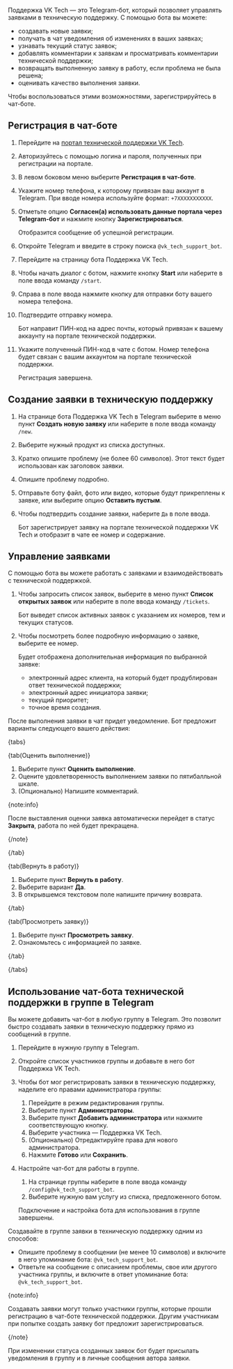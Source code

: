 Поддержка VK Tech — это Telegram-бот, который позволяет управлять заявками в техническую поддержку. С помощью бота вы можете:

- создавать новые заявки;
- получать в чат уведомления об изменениях в ваших заявках;
- узнавать текущий статус заявок;
- добавлять комментарии к заявкам и просматривать комментарии технической поддержки;
- возвращать выполненную заявку в работу, если проблема не была решена;
- оценивать качество выполнения заявки.

Чтобы воспользоваться этими возможностями, зарегистрируйтесь в чат-боте.

## Регистрация в чат-боте

1. Перейдите на [портал технической поддержки VK Tech](https://support.mcs.mail.ru/).
1. Авторизуйтесь с помощью логина и пароля, полученных при регистрации на портале.
1. В левом боковом меню выберите **Регистрация в чат-боте**.
1. Укажите номер телефона, к которому привязан ваш аккаунт в Telegram. При вводе номера используйте формат: `+7XXXXXXXXXXX`.
1. Отметьте опцию **Согласен(а) использовать данные портала через Telegram-бот** и нажмите кнопку **Зарегистрироваться**.

    Отобразится сообщение об успешной регистрации.

1. Откройте Telegram и введите в строку поиска `@vk_tech_support_bot`.
1. Перейдите на страницу бота Поддержка VK Tech.
1. Чтобы начать диалог с ботом, нажмите кнопку **Start** или наберите в поле ввода команду `/start`.
1. Справа в поле ввода нажмите кнопку для отправки боту вашего номера телефона.
1. Подтвердите отправку номера.

    Бот направит ПИН-код на адрес почты, который привязан к вашему аккаунту на портале технической поддержки.

1. Укажите полученный ПИН-код в чате с ботом. Номер телефона будет связан с вашим аккаунтом на портале технической поддержки.

    Регистрация завершена.

## Создание заявки в техническую поддержку

1. На странице бота Поддержка VK Tech в Telegram выберите в меню пункт **Создать новую заявку** или наберите в поле ввода команду `/new`.
1. Выберите нужный продукт из списка доступных.
1. Кратко опишите проблему (не более 60 символов). Этот текст будет использован как заголовок заявки.
1. Опишите проблему подробно.
1. Отправьте боту файл, фото или видео, которые будут прикреплены к заявке, или выберите опцию **Оставить пустым**.
1. Чтобы подтвердить создание заявки, наберите `Да` в поле ввода.

    Бот зарегистрирует заявку на портале технической поддержки VK Tech и отобразит в чате ее номер и содержание.

## Управление заявками

С помощью бота вы можете работать с заявками и взаимодействовать с технической поддержкой.

1. Чтобы запросить список заявок, выберите в меню пункт **Список открытых заявок** или наберите в поле ввода команду `/tickets`.

    Бот выведет список активных заявок с указанием их номеров, тем и текущих статусов.

1. Чтобы посмотреть более подробную информацию о заявке, выберите ее номер.

    Будет отображена дополнительная информация по выбранной заявке:

    - электронный адрес клиента, на который будет продублирован ответ технической поддержки;
    - электронный адрес инициатора заявки;
    - текущий приоритет;
    - точное время создания.

После выполнения заявки в чат придет уведомление. Бот предложит варианты следующего вашего действия:

{tabs}

{tab(Оценить выполнение)}

1. Выберите пункт **Оценить выполнение**.
1. Оцените удовлетворенность выполнением заявки по пятибалльной шкале.
1. (Опционально) Напишите комментарий.

{note:info}

После выставления оценки заявка автоматически перейдет в статус **Закрыта**, работа по ней будет прекращена.

{/note}

{/tab}

{tab(Вернуть в работу)}

1. Выберите пункт **Вернуть в работу**.
1. Выберите вариант **Да**.
1. В открывшемся текстовом поле напишите причину возврата.

{/tab}

{tab(Просмотреть заявку)}

1. Выберите пункт **Просмотреть заявку**.
1. Ознакомьтесь с информацией по заявке.

{/tab}

{/tabs}

## Использование чат-бота технической поддержки в группе в Telegram

Вы можете добавить чат-бот в любую группу в Telegram. Это позволит быстро создавать заявки в техническую поддержку прямо из сообщений в группе.

1. Перейдите в нужную группу в Telegram.
1. Откройте список участников группы и добавьте в него бот Поддержка VK Tech.
1. Чтобы бот мог регистрировать заявки в техническую поддержку, наделите его правами администратора группы:

    1. Перейдите в режим редактирования группы.
    1. Выберите пункт **Администраторы**.
    1. Выберите пункт **Добавить администратора** или нажмите соответствующую кнопку.
    1. Выберите участника — Поддержка VK Tech.
    1. (Опционально) Отредактируйте права для нового администратора.
    1. Нажмите **Готово** или **Сохранить**.

1. Настройте чат-бот для работы в группе.

    1. На странице группы наберите в поле ввода команду `/config@vk_tech_support_bot`.
    1. Выберите нужную вам услугу из списка, предложенного ботом.

    Подключение и настройка бота для использования в группе завершены.

Создавайте в группе заявки в техническую поддержку одним из способов:

- Опишите проблему в сообщении (не менее 10 символов) и включите в него упоминание бота: `@vk_tech_support_bot`.
- Ответьте на сообщение с описанием проблемы, свое или другого участника группы, и включите в ответ упоминание бота: `@vk_tech_support_bot`.

{note:info}

Создавать заявки могут только участники группы, которые прошли регистрацию в чат-боте технической поддержки. Другим участникам при попытке создать заявку бот предложит зарегистрироваться.

{/note}

При изменении статуса созданных заявок бот будет присылать уведомления в группу и в личные сообщения автора заявки.
